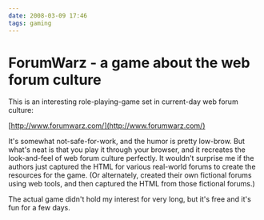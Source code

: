 ```yaml
---
date: 2008-03-09 17:46
tags: gaming
---
```


# ForumWarz - a game about the web forum culture

This is an interesting role-playing-game set in current-day web forum culture:

[http://www.forumwarz.com/](http://www.forumwarz.com/)

It's somewhat not-safe-for-work, and the humor is
pretty low-brow. But what's neat is that you play it through your browser, and
it recreates the look-and-feel of web forum culture perfectly. It wouldn't
surprise me if the authors just captured the HTML for various real-world
forums to create the resources for the game. (Or alternately, created their
own fictional forums using web tools, and then captured the HTML from those
fictional forums.)

The actual game didn't hold my interest for very long, but
it's free and it's fun for a few days.
